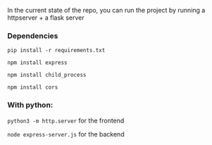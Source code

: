 In the current state of the repo, you can run the project by running a httpserver + a flask server

### Dependencies

```pip install -r requirements.txt```

```npm install express```

```npm install child_process ```

```npm install cors```


### With python:

```python3 -m http.server``` for the frontend

```node express-server.js``` for the backend
